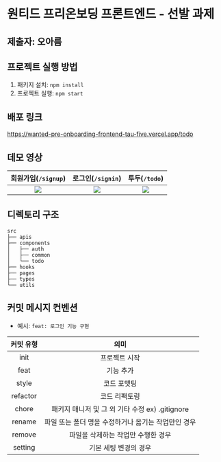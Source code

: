 # 원티드 프리온보딩 프론트엔드 - 선발 과제

## 제출자: 오아름

## 프로젝트 실행 방법
1. 패키지 설치:  `npm install`
2. 프로젝트 실행: `npm start`

## 배포 링크
https://wanted-pre-onboarding-frontend-tau-five.vercel.app/todo

## 데모 영상
|회원가입(`/signup`)|로그인(`/signin`)|투두(`/todo`)|
|:---:|:---:|:---:|
|![](https://velog.velcdn.com/images/on002way/post/75a3476d-0f34-435f-a340-851a4de2cdd4/image.gif)|![](https://velog.velcdn.com/images/on002way/post/bfcaeede-a4d9-4446-a612-e8bc83513fcc/image.gif)|![](https://velog.velcdn.com/images/on002way/post/ae454118-3a2d-4935-863e-8496f996d3e0/image.gif)|

## 디렉토리 구조
```
src
├── apis
├── components
│   ├── auth
│   ├── common
│   └── todo
├── hooks
├── pages
├── types
└── utils
```
## 커밋 메시지 컨벤션
* 예시: `feat: 로그인 기능 구현`

|커밋 유형|의미|
|:---:|:---:|
|init| 프로젝트 시작|
|feat| 기능 추가|
|style| 코드 포맷팅|
|refactor| 코드 리팩토링|
|chore| 패키지 매니저 및 그 외 기타 수정 ex) .gitignore|
|rename| 파일 또는 폴더 명을 수정하거나 옮기는 작업만인 경우 |
|remove|파일을 삭제하는 작업만 수행한 경우|
|setting|기본 세팅 변경의 경우|
